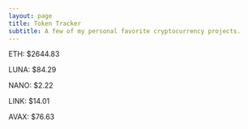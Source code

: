 ```yaml
---
layout: page
title: Token Tracker
subtitle: A few of my personal favorite cryptocurrency projects.
---
```


<!--BEGINCRYPTOINPUT-->
ETH: $2644.83

LUNA: $84.29

NANO: $2.22

LINK: $14.01

AVAX: $76.63

<!--ENDCRYPTOINPUT-->
